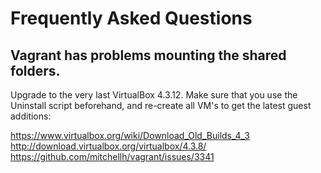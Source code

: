 # Frequently Asked Questions

## Vagrant has problems mounting the shared folders.

Upgrade to the very last VirtualBox 4.3.12. Make sure that you use the Uninstall script beforehand, and re-create all VM's to get the latest guest additions:

https://www.virtualbox.org/wiki/Download_Old_Builds_4_3
http://download.virtualbox.org/virtualbox/4.3.8/
https://github.com/mitchellh/vagrant/issues/3341

